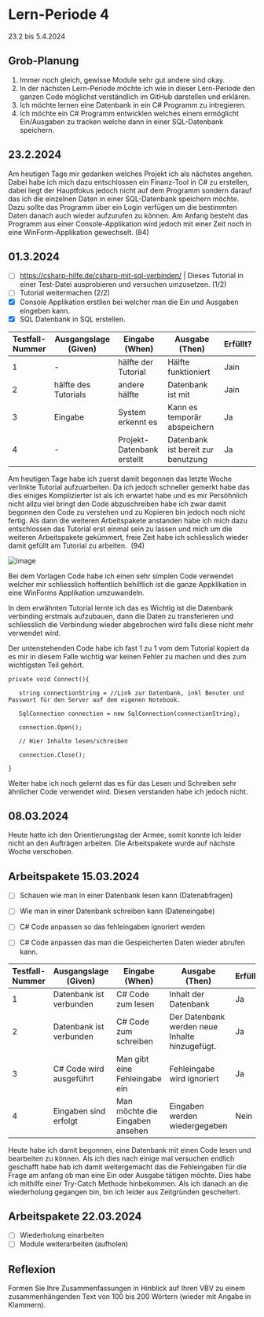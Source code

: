 # Lern-Periode 4

23.2 bis 5.4.2024

## Grob-Planung

1. Immer noch gleich, gewisse Module sehr gut andere sind okay.
2. In der nächsten Lern-Periode möchte ich wie in dieser Lern-Periode den ganzen Code möglichst verständlich im GitHub darstellen und erklären.
3. Ich möchte lernen eine Datenbank in ein C# Programm zu intregieren.
4. Ich möchte ein C# Programm entwicklen welches einem ermöglicht Ein/Ausgaben zu tracken welche dann in einer SQL-Datenbank speichern.

## 23.2.2024

Am heutigen Tage mir gedanken welches Projekt ich als nächstes angehen. Dabei habe ich mich dazu entschlossen ein Finanz-Tool in C# zu erstellen, dabei liegt der Hauptfokus jedoch nicht auf dem Programm sondern darauf das ich die einzelnen Daten in einer SQL-Datenbank speichern möchte. Dazu sollte das Programm über ein Login verfügen um die bestimmten Daten danach auch wieder aufzurufen zu können. Am Anfang besteht das Programm aus einer Console-Applikation wird jedoch mit einer Zeit noch in eine WinForm-Applikation gewechselt. (84)

## 01.3.2024

- [ ] https://csharp-hilfe.de/csharp-mit-sql-verbinden/  |  Dieses Tutorial in einer Test-Datei ausprobieren und versuchen umzusetzen. (1/2)
- [ ] Tutorial weitermachen (2/2)
- [X] Console Applikation erstllen bei welcher man die Ein und Ausgaben eingeben kann.
- [X] SQL Datenbank in SQL erstellen.

| Testfall-Nummer | Ausgangslage (Given) | Eingabe (When) | Ausgabe (Then) | Erfüllt? |
| --- | --- | --- | --- | --- |
| 1   |-|hälfte der Tutorial|Hälfte funktioniert|Jain|
| 2 |hälfte des Tutorials|andere hälfte|Datenbank ist mit |Jain|
| 3 |Eingabe|System erkennt es|Kann es temporär abspeichern|Ja|
| 4   |-|Projekt-Datenbank erstellt|Datenbank ist bereit zur benutzung|Ja|

Am heutigen Tage habe ich zuerst damit begonnen das letzte Woche verlinkte Tutorial aufzuarbeiten. Da ich jedoch schneller gemerkt habe das dies einiges Komplizierter ist als ich erwartet habe und es mir Persöhnlich nicht allzu viel bringt den Code abzuschreiben habe ich zwar damit begonnen den Code zu verstehen und zu Kopieren bin jedoch noch nicht fertig. Als dann die weiteren Arbeitspakete anstanden habe ich mich dazu entschlossen das Tutorial erst einmal sein zu lassen und mich um die weiteren Arbeitspakete gekümmert, freie Zeit habe ich schliesslich wieder damit gefüllt am Tutorial zu arbeiten.  (94)

![image](https://github.com/Entlino/Lern-Periode-4/assets/111046353/4355fd33-8256-4ae4-8f89-79ce7d8db908)

Bei dem Vorlagen Code habe ich einen sehr simplen Code verwendet welcher mir schliesslich hoffentlich behilflich ist die ganze Appklikation in eine WinForms Applikation umzuwandeln.


In dem erwähnten Tutorial lernte ich das es Wichtig ist die Datenbank verbinding erstmals aufzubauen, dann die Daten zu transferieren und schliesslich die Verbindung wieder abgebrochen wird falls diese nicht mehr verwendet wird.

Der untenstehenden Code habe ich fast 1 zu 1 vom dem Tutorial kopiert da es mir in diesem Falle wichtig war keinen Fehler zu machen und dies zum wichtigsten Teil gehört.
```
private void Connect(){

   string connectionString = //Link zur Datenbank, inkl Benuter und Passwort für den Server auf dem eigenen Notebook.

   SqlConnection connection = new SqlConnection(connectionString);

   connection.Open();

   // Hier Inhalte lesen/schreiben

   connection.Close();

}

```

Weiter habe ich noch gelernt das es für das Lesen und Schreiben sehr ähnlicher Code verwendet wird. Diesen verstanden habe ich jedoch nicht.

## 08.03.2024

Heute hatte ich den Orientierungstag der Armee, somit konnte ich leider nicht an den Aufträgen arbeiten. Die Arbeitspakete wurde auf nächste Woche verschoben.


## Arbeitspakete 15.03.2024

 - [ ] Schauen wie man in einer Datenbank lesen kann (Datenabfragen)
 - [ ] Wie man in einer Datenbank schreiben kann (Dateneingabe)
 - [ ] C# Code anpassen so das fehleingaben ignoriert werden
 - [ ] C# Code anpassen das man die Gespeicherten Daten wieder abrufen kann.


| Testfall-Nummer | Ausgangslage (Given) | Eingabe (When) | Ausgabe (Then) | Erfüllt? |
| --- | --- | --- | --- | --- |
|  1  | Datenbank ist verbunden | C# Code zum lesen | Inhalt der Datenbank |Ja|
|  2  | Datenbank ist verbunden | C# Code zum schreiben | Der Datenbank werden neue Inhalte hinzugefügt. |Ja|
|  3  | C# Code wird ausgeführt | Man gibt eine Fehleingabe ein | Fehleingabe wird ignoriert |Ja|
|  4  | Eingaben sind erfolgt | Man möchte die Eingaben ansehen | Eingaben werden wiedergegeben |Nein|


Heute habe ich damit begonnen, eine Datenbank mit einen Code lesen und bearbeiten zu können. Als ich dies nach einige mal versuchen endlich geschafft habe hab ich damit weitergemacht das die Fehleingaben für die Frage am anfang ob man eine Ein oder Ausgabe tätigen möchte. Dies habe ich mithilfe einer Try-Catch Methode hinbekommen. Als ich danach an die wiederholung gegangen bin, bin ich leider aus Zeitgründen gescheitert.


## Arbeitspakete 22.03.2024

- [ ] Wiederholung einarbeiten
- [ ] Module weiterarbeiten (aufholen)

## Reflexion

Formen Sie Ihre Zusammenfassungen in Hinblick auf Ihren VBV zu einem zusammenhängenden Text von 100 bis 200 Wörtern (wieder mit Angabe in Klammern).
